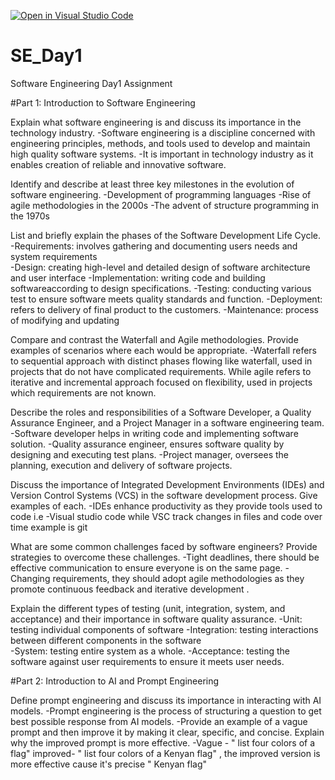 [![Open in Visual Studio Code](https://classroom.github.com/assets/open-in-vscode-2e0aaae1b6195c2367325f4f02e2d04e9abb55f0b24a779b69b11b9e10269abc.svg)](https://classroom.github.com/online_ide?assignment_repo_id=15577238&assignment_repo_type=AssignmentRepo)
# SE_Day1
Software Engineering Day1 Assignment

#Part 1: Introduction to Software Engineering

Explain what software engineering is and discuss its importance in the technology industry.
-Software engineering is a discipline concerned with engineering principles, methods, and tools used to develop and maintain high quality software systems.
-It is important in technology industry as it enables creation of reliable and innovative software.

Identify and describe at least three key milestones in the evolution of software engineering.
-Development of programming languages
-Rise of agile methodologies in the 2000s
-The advent of structure programming in the 1970s

List and briefly explain the phases of the Software Development Life Cycle.
-Requirements: involves gathering and documenting users needs and system requirements  
-Design: creating high-level and detailed design of software architecture and user interface
-Implementation: writing code and building softwareaccording to design specifications.
-Testing: conducting various test to ensure software meets quality standards and function.
-Deployment: refers to delivery of final product to the customers.
-Maintenance: process of modifying and updating


Compare and contrast the Waterfall and Agile methodologies. Provide examples of scenarios where each would be appropriate.
-Waterfall refers to sequential approach with distinct phases flowing like waterfall, used in projects that do not have complicated requirements. While agile refers to iterative and incremental approach focused on flexibility, used in projects which requirements are not known.

Describe the roles and responsibilities of a Software Developer, a Quality Assurance Engineer, and a Project Manager in a software engineering team.
-Software developer helps in writing code and implementing software solution.
-Quality assurance engineer, ensures software quality by designing and executing test plans.
-Project manager, oversees the planning, execution and delivery of software projects.

Discuss the importance of Integrated Development Environments (IDEs) and Version Control Systems (VCS) in the software development process. Give examples of each.
-IDEs enhance productivity as they provide tools used to code i.e -Visual studio code while VSC track changes in files and code over time example is git

What are some common challenges faced by software engineers? Provide strategies to overcome these challenges.
-Tight deadlines, there should be effective communication to ensure everyone is on the same page.
-Changing requirements, they should adopt agile methodologies as they promote continuous feedback and iterative development .

Explain the different types of testing (unit, integration, system, and acceptance) and their importance in software quality assurance.
-Unit: testing individual components of software 
-Integration: testing interactions between different components in the software  
-System: testing entire system as a whole.
-Acceptance: testing the software against user requirements to ensure it meets user needs.

#Part 2: Introduction to AI and Prompt Engineering


Define prompt engineering and discuss its importance in interacting with AI models.
-Prompt engineering is the process of structuring a question to get best possible response from AI models.
-Provide an example of a vague prompt and then improve it by making it clear, specific, and concise. Explain why the improved prompt is more effective.
-Vague - " list four colors of a flag" improved- " list four colors of a Kenyan flag" , the improved version is more effective cause it's precise " Kenyan flag"
